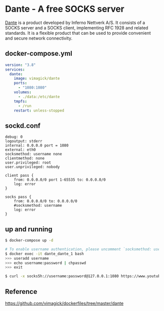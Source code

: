 Dante - A free SOCKS server
===========================

[Dante][1] is a product developed by Inferno Nettverk A/S. It consists of a
SOCKS server and a SOCKS client, implementing RFC 1928 and related standards.
It is a flexible product that can be used to provide convenient and secure
network connectivity. 

## docker-compose.yml

```yaml
version: "3.8"
services:
  dante:
    image: vimagick/dante
    ports:
      - "1080:1080"
    volumes:
      - ./data:/etc/dante
    tmpfs:
      - /run
    restart: unless-stopped
```

## sockd.conf

```
debug: 0
logoutput: stderr
internal: 0.0.0.0 port = 1080
external: eth0
socksmethod: username none
clientmethod: none
user.privileged: root
user.unprivileged: nobody

client pass {
    from: 0.0.0.0/0 port 1-65535 to: 0.0.0.0/0
    log: error
}

socks pass {
    from: 0.0.0.0/0 to: 0.0.0.0/0
    #socksmethod: username
    log: error
}
```

## up and running

```bash
$ docker-compose up -d

# To enable username authentication, please uncomment `socksmethod: username`.
$ docker exec -it dante_dante_1 bash
>>> useradd username
>>> echo username:password | chpasswd
>>> exit

$ curl -x socks5h://username:password@127.0.0.1:1080 https://www.youtube.com
```

[1]: http://www.inet.no/dante/index.html


## Reference
https://github.com/vimagick/dockerfiles/tree/master/dante
